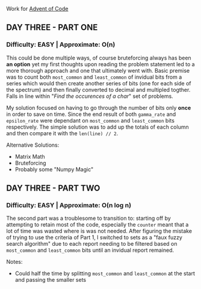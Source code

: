 Work for [Advent of Code](https://adventofcode.com)

## DAY THREE - PART ONE

### Difficulty: EASY | Approximate: O(n)

This could be done multiple ways, of course bruteforcing always has been **an option** yet my first thoughts upon reading the problem statement led to a more thorough approach and one that ultimately went with. Basic premise was to count both `most_common` and `least_common` of invidual bits from a series which would then create another series of bits (one for each side of the spectrum) and then finally converted to decimal and multipled togther. Falls in line within "_Find the occurences of a char_" set of problems.

My solution focused on having to go through the number of bits only **once** in order to save on time. Since the end result of both `gamma_rate` and `epsilon_rate` were dependant on `most_common` and `least_common` bits respectively. The simple solution was to add up the totals of each column and then compare it with the `len(line) // 2`.

Alternative Solutions:

- Matrix Math
- Bruteforcing
- Probably some "Numpy Magic"

## DAY THREE - PART TWO

### Difficulty: EASY | Approximate: O(n log n)

The second part was a troublesome to transition to: starting off by attempting to retain most of the code, especially the `counter` meant that a lot of time was wasted where is was not needed. After figuring the mistake of trying to use the criteria of Part 1, I switched to sets as a "faux fuzzy search algorithm" due to each report needing to be filtered based on `most_common` and `least_common` bits until an invidual report remained.

Notes:

- Could half the time by splitting `most_common` and `least_common` at the start and passing the smaller sets
